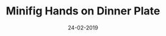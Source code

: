 ---
title: "Minifig Hands on Dinner Plate"
date: 24-02-2019

image: image.png
cad: model.ldr

source:
  url: "https://www.flickr.com/photos/dragon55/40177047383/"
  title: "Island in the Sun"
  author: "Karf Oohlu"
  date: 19-02-2019

taxonomy:
  part: ["6256", "3820"]
  partcount: 16
 
  width: [5, stud]
  depth: [5, stud]
  height: [1, brick]

  function: ["shape_2D"]
  shape_2D_segments: 15
  shape_2D_segsize: 1
---